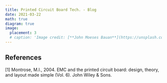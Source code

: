 ```yaml
---
title: Printed Circuit Board Tech. - Blog
date: 2021-03-22
math: true
diagram: true
image:
  placement: 3
  # caption: 'Image credit: [**John Moeses Bauan**](https://unsplash.com/photos/OGZtQF8iC0g)'
---
```



## References
[1] Montrose, M.I., 2004. EMC and the printed circuit board: design, theory, and layout made simple (Vol. 6). John Wiley & Sons.